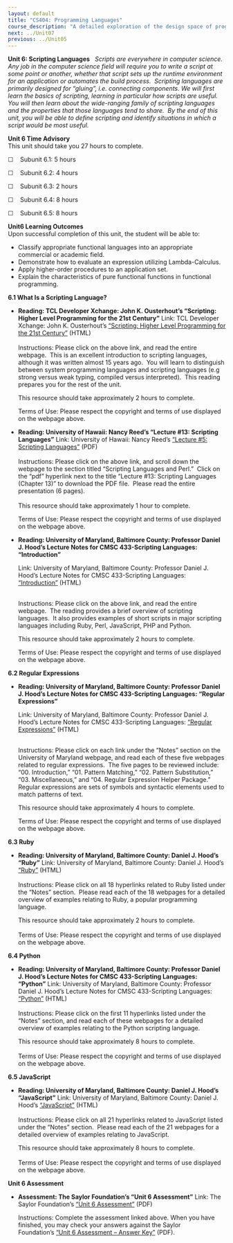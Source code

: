 ```yaml
---
layout: default
title: "CS404: Programming Languages"
course_description: "A detailed exploration of the design space of programming languages, including the functional, imperative, logic and object-oriented programming languages."
next: ../Unit07
previous: ../Unit05
---
```

**Unit 6: Scripting Languages** <span id="6"></span> 
*Scripts are everywhere in computer science.  Any job in the computer
science field will require you to write a script at some point or
another, whether that script sets up the runtime environment for an
application or automates the build process.  Scripting languages are
primarily designed for “gluing”, i.e. connecting components. We will
first learn the basics of scripting, learning in particular how scripts
are useful.  You will then learn about the wide-ranging family of
scripting languages and the properties that those languages tend to
share.  By the end of this unit, you will be able to define scripting
and identify situations in which a script would be most useful.*

**Unit 6 Time Advisory**  
This unit should take you 27 hours to complete.  
  
 ☐    Subunit 6.1: 5 hours  
  
 ☐    Subunit 6.2: 4 hours  
  
 ☐    Subunit 6.3: 2 hours  
  
 ☐    Subunit 6.4: 8 hours  
  
 ☐    Subunit 6.5: 8 hours

**Unit6 Learning Outcomes**  
Upon successful completion of this unit, the student will be able to:  
-   Classify appropriate functional languages into an appropriate
    commercial or academic field.
-   Demonstrate how to evaluate an expression utilizing Lambda-Calculus.
-   Apply higher-order procedures to an application set.
-   Explain the characteristics of pure functional functions in
    functional programming.

**6.1 What Is a Scripting Language?** <span id="6.1"></span> 
-   **Reading: TCL Developer Xchange: John K. Ousterhout’s “Scripting:
    Higher Level Programming for the 21st Century”**
    Link: TCL Developer Xchange: John K. Ousterhout’s [“Scripting:
    Higher Level Programming for the 21st
    Century”](http://www.tcl.tk/doc/scripting.html) (HTML)  
        
     Instructions: Please click on the above link, and read the entire
    webpage.  This is an excellent introduction to scripting languages,
    although it was written almost 15 years ago.  You will learn to
    distinguish between system programming languages and scripting
    languages (e.g strong versus weak typing, compiled versus
    interpreted).  This reading prepares you for the rest of the unit.  
      
     This resource should take approximately 2 hours to complete.  
      
     Terms of Use: Please respect the copyright and terms of use
    displayed on the webpage above.

-   **Reading: University of Hawaii: Nancy Reed’s “Lecture \#13:
    Scripting Languages”**
    Link: University of Hawaii: Nancy Reed’s [“Lecture \#5: Scripting
    Languages”](http://www2.hawaii.edu/~nreed/ics313/notes.html) (PDF)  
        
     Instructions: Please click on the above link, and scroll down the
    webpage to the section titled “Scripting Languages and Perl.”  Click
    on the “pdf” hyperlink next to the title “Lecture \#13: Scripting
    Languages (Chapter 13)” to download the PDF file.  Please read the
    entire presentation (6 pages).    
        
     This resource should take approximately 1 hour to complete.  
      
     Terms of Use: Please respect the copyright and terms of use
    displayed on the webpage above.

-   **Reading: University of Maryland, Baltimore County: Professor
    Daniel J. Hood’s Lecture Notes for CMSC 433-Scripting Languages:
    “Introduction”**

    Link: University of Maryland, Baltimore County: Professor Daniel J.
    Hood’s Lecture Notes for CMSC 433-Scripting Languages:
    [“Introduction”](http://userpages.umbc.edu/~dhood2/courses/cmsc433/spring2012/?section=Notes&topic=Introduction&notes=00)
    (HTML)

       
     Instructions: Please click on the above link, and read the entire
    webpage.  The reading provides a brief overview of scripting
    languages.  It also provides examples of short scripts in major
    scripting languages including Ruby, Perl, JavaScript, PHP and
    Python.  
      
     This resource should take approximately 2 hours to complete.  
      
     Terms of Use: Please respect the copyright and terms of use
    displayed on the webpage above.

**6.2 Regular Expressions** <span id="6.2"></span> 
-   **Reading: University of Maryland, Baltimore County: Professor
    Daniel J. Hood’s Lecture Notes for CMSC 433-Scripting Languages:
    “Regular Expressions”**

    Link: University of Maryland, Baltimore County: Professor Daniel J.
    Hood’s Lecture Notes for CMSC 433-Scripting Languages: [“Regular
    Expressions”](http://userpages.umbc.edu/~dhood2/courses/cmsc433/spring2012/?section=Notes&topic=Regular+Expressions)
    (HTML)  
      

    Instructions: Please click on each link under the “Notes” section on
    the University of Maryland webpage, and read each of these five
    webpages related to regular expressions.  The five pages to be
    reviewed include: “00. Introduction,” “01. Pattern Matching,” “02.
    Pattern Substitution,” “03. Miscellaneous,” and “04. Regular
    Expression Helper Package.”  Regular expressions are sets of symbols
    and syntactic elements used to match patterns of text.  
      
     This resource should take approximately 4 hours to complete.  
      
     Terms of Use: Please respect the copyright and terms of use
    displayed on the webpage above.

**6.3 Ruby** <span id="6.3"></span> 
-   **Reading: University of Maryland, Baltimore County: Daniel J.
    Hood’s “Ruby”**
    Link: University of Maryland, Baltimore County: Daniel J. Hood’s
    [“Ruby”](http://userpages.umbc.edu/~dhood2/courses/cmsc433/spring2012/?section=Notes&topic=Ruby)
    (HTML)  
        
     Instructions: Please click on all 18 hyperlinks related to Ruby
    listed under the “Notes” section.  Please read each of the 18
    webpages for a detailed overview of examples relating to Ruby, a
    popular programming language.  
      
     This resource should take approximately 2 hours to complete.  
        
     Terms of Use: Please respect the copyright and terms of use
    displayed on the webpage above.

**6.4 Python** <span id="6.4"></span> 
-   **Reading: University of Maryland, Baltimore County: Professor
    Daniel J. Hood’s Lecture Notes for CMSC 433-Scripting Languages:
    “Python”**
    Link: University of Maryland, Baltimore County: Professor Daniel J.
    Hood’s Lecture Notes for CMSC 433-Scripting Languages:
    [“Python”](http://userpages.umbc.edu/~dhood2/courses/cmsc433/spring2012/?section=Notes&topic=Python)
    (HTML)  
        
     Instructions: Please click on the first 11 hyperlinks listed under
    the “Notes” section, and read each of these webpages for a detailed
    overview of examples relating to the Python scripting language.     
      
     This resource should take approximately 8 hours to complete.  
        
     Terms of Use: Please respect the copyright and terms of use
    displayed on the webpage above.

**6.5 JavaScript** <span id="6.5"></span> 
-   **Reading: University of Maryland, Baltimore County: Daniel J.
    Hood’s “JavaScript”**
    Link: University of Maryland, Baltimore County: Daniel J. Hood’s
    [“JavaScript”](http://userpages.umbc.edu/~dhood2/courses/cmsc433/spring2012/?section=Notes&topic=JavaScript)
    (HTML)  
        
     Instructions: Please click on all 21 hyperlinks related to
    JavaScript listed under the “Notes” section.  Please read each of
    the 21 webpages for a detailed overview of examples relating to
    JavaScript.    
      
     This resource should take approximately 8 hours to complete.  
        
     Terms of Use: Please respect the copyright and terms of use
    displayed on the webpage above.

**Unit 6 Assessment** <span id="6.6"></span> 
-   **Assessment: The Saylor Foundation’s “Unit 6 Assessment”**
    Link: The Saylor Foundation’s [“Unit 6
    Assessment”](https://resources.saylor.org/wwwresources/archived/site/wp-content/uploads/2013/01/CS404-Unit-6-Assessment-FINAL.pdf) (PDF)  
      
     Instructions: Complete the assessment linked above. When you have
    finished, you may check your answers against the Saylor
    Foundation’s [“Unit 6 Assessment – Answer
    Key”](https://resources.saylor.org/wwwresources/archived/site/wp-content/uploads/2013/01/CS404-Unit-6-Assessment-Answer-Key-FINAL.pdf) (PDF).



